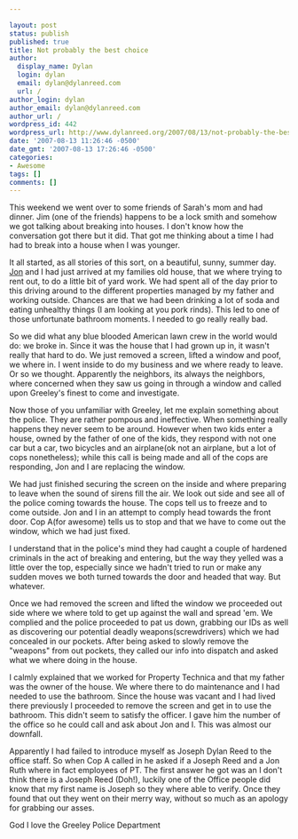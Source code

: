 ```yaml
---

layout: post
status: publish
published: true
title: Not probably the best choice
author:
  display_name: Dylan
  login: dylan
  email: dylan@dylanreed.com
  url: /
author_login: dylan
author_email: dylan@dylanreed.com
author_url: /
wordpress_id: 442
wordpress_url: http://www.dylanreed.org/2007/08/13/not-probably-the-best-choice/
date: '2007-08-13 11:26:46 -0500'
date_gmt: '2007-08-13 17:26:46 -0500'
categories:
- Awesome
tags: []
comments: []
---
```


This weekend we went over to some friends of Sarah's mom and had dinner. Jim (one of the friends) happens to be a lock smith and somehow we got talking about breaking into houses. I don't know how the conversation got there but it did. That got me thinking about a time I had had to break into a house when I was younger.

It all started, as all stories of this sort, on a beautiful, sunny, summer day. [Jon][1] and I had just arrived at my families old house, that we where trying to rent out, to do a little bit of yard work. We had spent all of the day prior to this driving around to the different properties managed by my father and working outside. Chances are that we had been drinking a lot of soda and eating unhealthy things (I am looking at you pork rinds). This led to one of those unfortunate bathroom moments. I needed to go really really bad.

   [1]: http://in5anity.org/

So we did what any blue blooded American lawn crew in the world would do: we broke in. Since it was the house that I had grown up in, it wasn't really that hard to do. We just removed a screen, lifted a window and poof, we where in. I went inside to do my business and we where ready to leave. Or so we thought. Apparently the neighbors, its always the neighbors, where concerned when they saw us going in through a window and called upon Greeley's finest to come and investigate.

Now those of you unfamiliar with Greeley, let me explain something about the police. They are rather pompous and ineffective. When something really happens they never seem to be around. However when two kids enter a house, owned by the father of one of the kids, they respond with not one car but a car, two bicycles and an airplane(ok not an airplane, but a lot of cops nonetheless); while this call is being made and all of the cops are responding, Jon and I are replacing the window.

We had just finished securing the screen on the inside and where preparing to leave when the sound of sirens fill the air. We look out side and see all of the police coming towards the house. The cops tell us to freeze and to come outside. Jon and I in an attempt to comply head towards the front door. Cop A(for awesome) tells us to stop and that we have to come out the window, which we had just fixed.

I understand that in the police's mind they had caught a couple of hardened criminals in the act of breaking and entering, but the way they yelled was a little over the top, especially since we hadn't tried to run or make any sudden moves we both turned towards the door and headed that way. But whatever.

Once we had removed the screen and lifted the window we proceeded out side where we where told to get up against the wall and spread 'em. We complied and the police proceeded to pat us down, grabbing our IDs as well as discovering our potential deadly weapons(screwdrivers) which we had concealed in our pockets. After being asked to slowly remove the "weapons" from out pockets, they called our info into dispatch and asked what we where doing in the house.

I calmly explained that we worked for Property Technica and that my father was the owner of the house. We where there to do maintenance and I had needed to use the bathroom. Since the house was vacant and I had lived there previously I proceeded to remove the screen and get in to use the bathroom. This didn't seem to satisfy the officer. I gave him the number of the office so he could call and ask about Jon and I. This was almost our downfall.

Apparently I had failed to introduce myself as Joseph Dylan Reed to the office staff. So when Cop A called in he asked if a Joseph Reed and a Jon Ruth where in fact employees of PT. The first answer he got was an I don't think there is a Joseph Reed (Doh!), luckily one of the Office people did know that my first name is Joseph so they where able to verify. Once they found that out they went on their merry way, without so much as an apology for grabbing our asses.

God I love the Greeley Police Department

